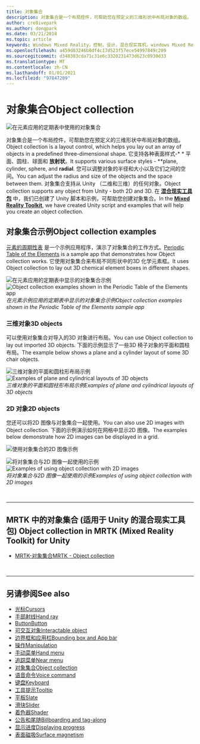 ```yaml
---
title: 对象集合
description: 对象集合是一个布局控件，可帮助您在预定义的三维形状中布局对象的数组。
author: cre8ivepark
ms.author: dongpark
ms.date: 03/21/2018
ms.topic: article
keywords: Windows Mixed Reality，控制，设计，混合现实耳机，windows Mixed Reality 耳机，虚拟现实耳机，HoloLens，对象集合，二维，3D，MRTK，混合现实工具包
ms.openlocfilehash: a459d03246b8df4c17d523f57ece54997849c209
ms.sourcegitcommit: d340303cda71c31e6c3320231473d623c0930d33
ms.translationtype: MT
ms.contentlocale: zh-CN
ms.lasthandoff: 01/01/2021
ms.locfileid: "97847209"
---
```

# <a name="object-collection"></a><span data-ttu-id="3225b-104">对象集合</span><span class="sxs-lookup"><span data-stu-id="3225b-104">Object collection</span></span>

![在元素应用的定期表中使用的对象集合](images/UX_Hero_ObjectCollection.jpg)<br>

<span data-ttu-id="3225b-106">对象集合是一个布局控件，可帮助您在预定义的三维形状中布局对象的数组。</span><span class="sxs-lookup"><span data-stu-id="3225b-106">Object collection is a layout control, which helps you lay out an array of objects in a predefined three-dimensional shape.</span></span> <span data-ttu-id="3225b-107">它支持各种表面样式-\* \* 平面、圆柱、球面和 **放射状**。</span><span class="sxs-lookup"><span data-stu-id="3225b-107">It supports various surface styles - \*\*plane, cylinder, sphere, and **radial**.</span></span> <span data-ttu-id="3225b-108">您可以调整对象的半径和大小以及它们之间的空间。</span><span class="sxs-lookup"><span data-stu-id="3225b-108">You can adjust the radius and size of the objects and the space between them.</span></span> <span data-ttu-id="3225b-109">对象集合支持从 Unity （二维和三维）的任何对象。</span><span class="sxs-lookup"><span data-stu-id="3225b-109">Object collection supports any object from Unity - both 2D and 3D.</span></span> <span data-ttu-id="3225b-110">在 **[混合现实工具包](https://microsoft.github.io/MixedRealityToolkit-Unity/Documentation/README_ObjectCollection.html)** 中，我们已创建了 Unity 脚本和示例，可帮助您创建对象集合。</span><span class="sxs-lookup"><span data-stu-id="3225b-110">In the **[Mixed Reality Toolkit](https://microsoft.github.io/MixedRealityToolkit-Unity/Documentation/README_ObjectCollection.html)**, we have created Unity script and examples that will help you create an object collection.</span></span>

## <a name="object-collection-examples"></a><span data-ttu-id="3225b-111">对象集合示例</span><span class="sxs-lookup"><span data-stu-id="3225b-111">Object collection examples</span></span>

<span data-ttu-id="3225b-112">[元素的周期性表](../develop/unity/periodic-table-of-the-elements.md) 是一个示例应用程序，演示了对象集合的工作方式。</span><span class="sxs-lookup"><span data-stu-id="3225b-112">[Periodic Table of the Elements](../develop/unity/periodic-table-of-the-elements.md) is a sample app that demonstrates how Object collection works.</span></span> <span data-ttu-id="3225b-113">它使用对象集合来布局不同形状中的3D 化学元素框。</span><span class="sxs-lookup"><span data-stu-id="3225b-113">It uses Object collection to lay out 3D chemical element boxes in different shapes.</span></span>

<span data-ttu-id="3225b-114">![在元素应用的定期表中显示的对象集合示例](images/periodictable-collections-1000px.jpg)</span><span class="sxs-lookup"><span data-stu-id="3225b-114">![Object collection examples shown in the Periodic Table of the Elements app](images/periodictable-collections-1000px.jpg)</span></span><br>
<span data-ttu-id="3225b-115">*在元素示例应用的定期表中显示的对象集合示例*</span><span class="sxs-lookup"><span data-stu-id="3225b-115">*Object collection examples shown in the Periodic Table of the Elements sample app*</span></span>

### <a name="3d-objects"></a><span data-ttu-id="3225b-116">三维对象</span><span class="sxs-lookup"><span data-stu-id="3225b-116">3D objects</span></span>

<span data-ttu-id="3225b-117">可以使用对象集合对导入的3D 对象进行布局。</span><span class="sxs-lookup"><span data-stu-id="3225b-117">You can use Object collection to lay out imported 3D objects.</span></span> <span data-ttu-id="3225b-118">下面的示例显示了一些3D 椅子对象的平面和圆柱布局。</span><span class="sxs-lookup"><span data-stu-id="3225b-118">The example below shows a plane and a cylinder layout of some 3D chair objects.</span></span>

<span data-ttu-id="3225b-119">![三维对象的平面和圆柱形布局示例](images/objectcollection-3dobjects-1000px.jpg)</span><span class="sxs-lookup"><span data-stu-id="3225b-119">![Examples of plane and cylindrical layouts of 3D objects](images/objectcollection-3dobjects-1000px.jpg)</span></span><br>
<span data-ttu-id="3225b-120">*三维对象的平面和圆柱形布局示例*</span><span class="sxs-lookup"><span data-stu-id="3225b-120">*Examples of plane and cylindrical layouts of 3D objects*</span></span>

### <a name="2d-objects"></a><span data-ttu-id="3225b-121">2D 对象</span><span class="sxs-lookup"><span data-stu-id="3225b-121">2D objects</span></span>

<span data-ttu-id="3225b-122">您还可以将2D 图像与对象集合一起使用。</span><span class="sxs-lookup"><span data-stu-id="3225b-122">You can also use 2D images with Object collection.</span></span> <span data-ttu-id="3225b-123">下面的示例演示如何在网格中显示2D 图像。</span><span class="sxs-lookup"><span data-stu-id="3225b-123">The examples below demonstrate how 2D images can be displayed in a grid.</span></span>

![使用对象集合的2D 图像示例](images/940px-layout-3dobjects-3.jpg)

<span data-ttu-id="3225b-125">![将对象集合与2D 图像一起使用的示例](images/940px-layout-2dimages.jpg)</span><span class="sxs-lookup"><span data-stu-id="3225b-125">![Examples of using object collection with 2D images](images/940px-layout-2dimages.jpg)</span></span><br>
<span data-ttu-id="3225b-126">*将对象集合与2D 图像一起使用的示例*</span><span class="sxs-lookup"><span data-stu-id="3225b-126">*Examples of using object collection with 2D images*</span></span>

<br>

---

## <a name="object-collection-in-mrtk-mixed-reality-toolkit-for-unity"></a><span data-ttu-id="3225b-127">MRTK 中的对象集合 (适用于 Unity 的混合现实工具包) </span><span class="sxs-lookup"><span data-stu-id="3225b-127">Object collection in MRTK (Mixed Reality Toolkit) for Unity</span></span>

* [<span data-ttu-id="3225b-128">MRTK-对象集合</span><span class="sxs-lookup"><span data-stu-id="3225b-128">MRTK - Object collection</span></span>](https://microsoft.github.io/MixedRealityToolkit-Unity/Documentation/README_ObjectCollection.html)

<br>

---

## <a name="see-also"></a><span data-ttu-id="3225b-129">另请参阅</span><span class="sxs-lookup"><span data-stu-id="3225b-129">See also</span></span>

* [<span data-ttu-id="3225b-130">光标</span><span class="sxs-lookup"><span data-stu-id="3225b-130">Cursors</span></span>](cursors.md)
* [<span data-ttu-id="3225b-131">手部射线</span><span class="sxs-lookup"><span data-stu-id="3225b-131">Hand ray</span></span>](point-and-commit.md)
* [<span data-ttu-id="3225b-132">Button</span><span class="sxs-lookup"><span data-stu-id="3225b-132">Button</span></span>](button.md)
* [<span data-ttu-id="3225b-133">可交互对象</span><span class="sxs-lookup"><span data-stu-id="3225b-133">Interactable object</span></span>](interactable-object.md)
* [<span data-ttu-id="3225b-134">边界框和应用栏</span><span class="sxs-lookup"><span data-stu-id="3225b-134">Bounding box and App bar</span></span>](app-bar-and-bounding-box.md)
* [<span data-ttu-id="3225b-135">操作</span><span class="sxs-lookup"><span data-stu-id="3225b-135">Manipulation</span></span>](direct-manipulation.md)
* [<span data-ttu-id="3225b-136">手动菜单</span><span class="sxs-lookup"><span data-stu-id="3225b-136">Hand menu</span></span>](hand-menu.md)
* [<span data-ttu-id="3225b-137">追踪菜单</span><span class="sxs-lookup"><span data-stu-id="3225b-137">Near menu</span></span>](near-menu.md)
* [<span data-ttu-id="3225b-138">对象集合</span><span class="sxs-lookup"><span data-stu-id="3225b-138">Object collection</span></span>](object-collection.md)
* [<span data-ttu-id="3225b-139">语音命令</span><span class="sxs-lookup"><span data-stu-id="3225b-139">Voice command</span></span>](voice-input.md)
* [<span data-ttu-id="3225b-140">键盘</span><span class="sxs-lookup"><span data-stu-id="3225b-140">Keyboard</span></span>](keyboard.md)
* [<span data-ttu-id="3225b-141">工具提示</span><span class="sxs-lookup"><span data-stu-id="3225b-141">Tooltip</span></span>](tooltip.md)
* [<span data-ttu-id="3225b-142">平板</span><span class="sxs-lookup"><span data-stu-id="3225b-142">Slate</span></span>](slate.md)
* [<span data-ttu-id="3225b-143">滑块</span><span class="sxs-lookup"><span data-stu-id="3225b-143">Slider</span></span>](slider.md)
* [<span data-ttu-id="3225b-144">着色器</span><span class="sxs-lookup"><span data-stu-id="3225b-144">Shader</span></span>](shader.md)
* [<span data-ttu-id="3225b-145">公告和尾随</span><span class="sxs-lookup"><span data-stu-id="3225b-145">Billboarding and tag-along</span></span>](billboarding-and-tag-along.md)
* [<span data-ttu-id="3225b-146">显示进度</span><span class="sxs-lookup"><span data-stu-id="3225b-146">Displaying progress</span></span>](progress.md)
* [<span data-ttu-id="3225b-147">表面磁吸</span><span class="sxs-lookup"><span data-stu-id="3225b-147">Surface magnetism</span></span>](surface-magnetism.md)

